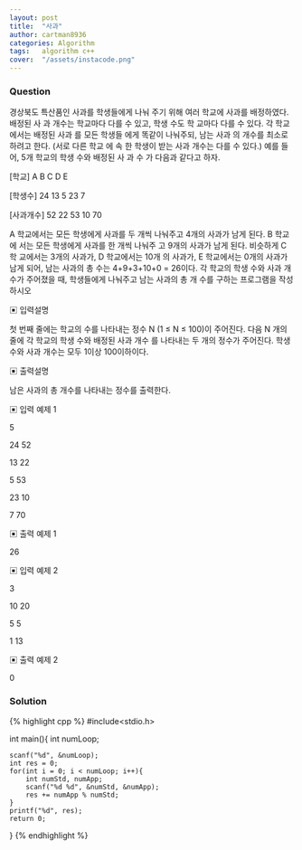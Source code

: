 ```yaml
---
layout: post
title:  "사과"
author: cartman8936
categories: Algorithm
tags:	algorithm c++
cover:  "/assets/instacode.png"
---
```


### Question
경상북도 특산품인 사과를 학생들에게 나눠 주기 위해 여러 학교에 사과를 배정하였다. 배정된 사 과 개수는 학교마다 다를 수 있고, 학생 수도 학 교마다 다를 수 있다. 각 학교에서는 배정된 사과 를 모든 학생들 에게 똑같이 나눠주되, 남는 사과 의 개수를 최소로 하려고 한다. (서로 다른 학교 에 속 한 학생이 받는 사과 개수는 다를 수 있다.) 예를 들어, 5개 학교의 학생 수와 배정된 사 과 수 가 다음과 같다고 하자.


[학교] A B C D E

[학생수] 24 13 5 23 7

[사과개수] 52 22 53 10 70


A 학교에서는 모든 학생에게 사과를 두 개씩 나눠주고 4개의 사과가 남게 된다. B 학교에 서는 모든 학생에게 사과를 한 개씩 나눠주 고 9개의 사과가 남게 된다. 비슷하게 C 학 교에서는 3개의 사과가, D 학교에서는 10개 의 사과가, E 학교에서는 0개의 사과가 남게 되어, 남는 사과의 총 수는 4+9+3+10+0 = 26이다. 각 학교의 학생 수와 사과 개수가 주어졌을 때, 학생들에게 나눠주고 남는 사과의 총 개 수를 구하는 프로그램을 작성하시오

▣ 입력설명 

첫 번째 줄에는 학교의 수를 나타내는 정수 N (1 ≤ N ≤ 100)이 주어진다. 다음 N 개의 줄에 각 학교의 학생 수와 배정된 사과 개수 를 나타내는 두 개의 정수가 주어진다. 학생 수와 사과 개수는 모두 1이상 100이하이다. 

▣ 출력설명 

남은 사과의 총 개수를 나타내는 정수를 출력한다.


▣ 입력 예제 1

5

24 52 

13 22 

5 53 

23 10 

7 70

▣ 출력 예제 1

26

▣ 입력 예제 2

3 

10 20 

5 5 

1 13

▣ 출력 예제 2

0

### Solution

{% highlight cpp %}
#include<stdio.h>

int main(){
	int numLoop;
	
	scanf("%d", &numLoop);
	int res = 0;
	for(int i = 0; i < numLoop; i++){
		int numStd, numApp;
		scanf("%d %d", &numStd, &numApp);
		res += numApp % numStd;
	}
	printf("%d", res);
	return 0;
}
{% endhighlight %}



